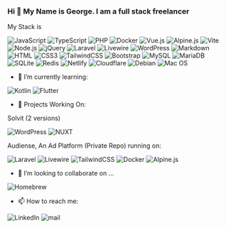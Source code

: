 ### Hi 👋 My Name is George. I am a full stack freelancer
My Stack is


![JavaScript](https://img.shields.io/badge/JavaScript-F7DF1E?style=flat-square&logo=javascript&logoColor=black)
![TypeScript](https://img.shields.io/badge/TypeScript-007ACC?style=flat-square&logo=typescript&logoColor=white)
![PHP](https://img.shields.io/badge/PHP-777BB4?style=flat-square&logo=php&logoColor=white)
![Docker](https://img.shields.io/badge/Docker-0CC1F3?style=flat-square&logo=docker&logoColor=white)
![Vue.js](https://img.shields.io/badge/Vue.js-35495E?style=flat-square&logo=vue.js&logoColor=4FC08D)
![Alpine.js](https://img.shields.io/badge/Alpine.js-663399?style=flat-square&logo=alpine.js&logoColor=white)
![Vite](https://img.shields.io/badge/Vite-593D88?style=flat-square&logo=vite&logoColor=white)
![Node.js](https://img.shields.io/badge/Node.js-43853D?style=flat-square&logo=node.js&logoColor=white)
![jQuery](https://img.shields.io/badge/jQuery-0769AD?style=flat-square&logo=jquery&logoColor=white)
![Laravel](https://img.shields.io/badge/Laravel-FF2D20?style=flat-square&logo=laravel&logoColor=white)
![Livewire](https://img.shields.io/badge/livewire-7F52FF?style=flat&logo=livewire&logoColor=%234E56A6&label=livewire&labelColor=black&color=%234E56A6)
![WordPress](https://img.shields.io/badge/Wordpress-21759B?style=flat-square&logo=wordpress&logoColor=white)
![Markdown](https://img.shields.io/badge/Markdown-000000?style=flat-square&logo=markdown&logoColor=white)
![HTML](https://img.shields.io/badge/HTML5-E34F26?style=flat-square&logo=html5&logoColor=white)
![CSS3](https://img.shields.io/badge/CSS3-1572B6?style=flat-square&logo=css3&logoColor=white)
![TailwindCSS](https://img.shields.io/badge/Tailwind_CSS-38B2AC?style=flat-square&logo=tailwind-css&logoColor=white)
![Bootstrap](https://img.shields.io/badge/Bootstrap-563D7C?style=flat-square&logo=bootstrap&logoColor=white)
![MySQL](https://img.shields.io/badge/MySQL-005C84?style=flat-square&logo=mysql&logoColor=white)
![MariaDB](https://img.shields.io/badge/MariaDB-003545?style=flat-square&logo=mariadb&logoColor=white)
![SQLite](https://img.shields.io/badge/SQLite-07405E?style=flat-square&logo=sqlite&logoColor=white)
![Redis](https://img.shields.io/badge/redis-%23DD0031.svg?&style=flat-square&logo=redis&logoColor=white)
![Netlify](https://img.shields.io/badge/Netlify-00C7B7?style=flat-square&logo=netlify&logoColor=white)
![Cloudflare](https://img.shields.io/badge/Cloudflare-F38020?style=flat-square&logo=Cloudflare&logoColor=white)
![Debian](https://img.shields.io/badge/Debian-A81D33?style=flat-square&logo=debian&logoColor=white)
![Mac OS](https://img.shields.io/badge/macOS-000000?style=flat-square&logo=apple&logoColor=white)

- 🌱 I’m currently learning:

![Kotlin](https://img.shields.io/badge/Kotlin-Concise.Cross%20Platform-7F52FF?style=flat&logo=kotlin&logoColor=purple&label=Kotlin&labelColor=black&color=purple&link=https%3A%2F%2Fkotlinlang.org)
![Flutter](https://img.shields.io/badge/Flutter-Cross%20Platform-7F52FF?style=flat&logo=flutter&logoColor=%2302569B&label=Flutter&labelColor=white&color=%2302569B&link=https%3A%2F%2Fflutter.dev)

- 🔭 Projects Working On:

Solvit (2 versions)

![WordPress](https://img.shields.io/badge/Wordpress-21759B?style=flat-square&logo=wordpress&logoColor=white)
![NUXT](https://img.shields.io/badge/nuxtdotjs-%20Intuitive%20VueJs%20Framework%20-7F52FF?style=flat&logo=nuxtdotjs&logoColor=%2300DC82&label=nuxtdotjs&labelColor=white&color=%2300DC82&link=https%3A%2F%2Fnuxt.com)


Audiense, An Ad Platform (Private Repo) running on:

![Laravel](https://img.shields.io/badge/Laravel-FF2D20?style=flat-square&logo=laravel&logoColor=white)
![Livewire](https://img.shields.io/badge/livewire-7F52FF?style=flat&logo=livewire&logoColor=%234E56A6&label=livewire&labelColor=black&color=%234E56A6)
![TailwindCSS](https://img.shields.io/badge/Tailwind_CSS-38B2AC?style=flat-square&logo=tailwind-css&logoColor=white)
![Docker](https://img.shields.io/badge/Docker-0CC1F3?style=flat-square&logo=docker&logoColor=white)
![Alpine.js](https://img.shields.io/badge/Alpine.js-663399?style=flat-square&logo=alpine.js&logoColor=white)


- 👯 I’m looking to collaborate on ...

![Homebrew](https://img.shields.io/badge/homebrew-FBB040?style=flat&logo=homebrew&logoColor=white&labelColor=%23FBB040&color=%23FBB040&link=https%3A%2F%2Fgithub.com%2FHomebrew%2Fbrew)

- 📫 How to reach me:

![LinkedIn](https://img.shields.io/badge/linkedin-0A66C2?style=flat&logo=linkedin&logoColor=white&labelColor=%230A66C2&color=%230A66C2&link=https%3A%2F%2Fwww.linkedin.com%2Fin%2Fgeorge-gathura-35081274%2F)
![mail](https://img.shields.io/badge/gmail-%23EA4335?style=flat&logo=gmail&logoColor=white&labelColor=%23EA4335&color=%23EA4335&link=mailto%3Agkwambata%40gmail.com)
